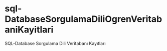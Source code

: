 # sql-DatabaseSorgulamaDiliOgrenVeritabaniKayitlari
SQL-Database Sorgulama Dili Veritabanı Kayıtları
